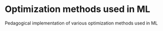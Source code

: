 # Optimization methods used in ML

Pedagogical implementation of various optimization methods used in ML
